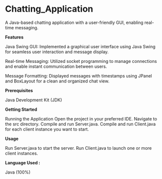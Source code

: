 # Chatting_Application

A Java-based chatting application with a user-friendly GUI, enabling real-time messaging.

**Features**

Java Swing GUI:
Implemented a graphical user interface using Java Swing for seamless user interaction and message display.

Real-time Messaging:
Utilized socket programming to manage connections and enable instant communication between users.

Message Formatting:
Displayed messages with timestamps using JPanel and BoxLayout for a clean and organized chat view.


**Prerequisites**

Java Development Kit (JDK)

**Getting Started**

Running the Application
Open the project in your preferred IDE.
Navigate to the src directory.
Compile and run Server.java.
Compile and run Client.java for each client instance you want to start.

**Usage**

Run Server.java to start the server.
Run Client.java to launch one or more client instances.

**Language Used :**

Java (100%) 

